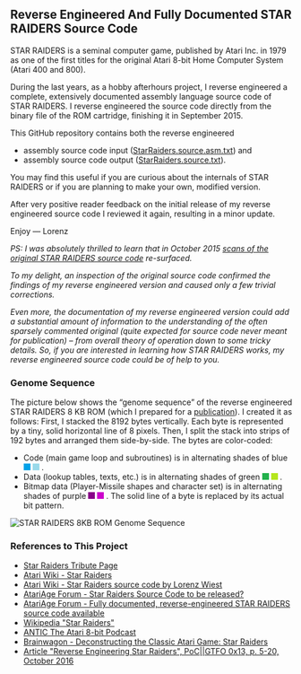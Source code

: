 ## Reverse Engineered And Fully Documented STAR RAIDERS Source Code

STAR RAIDERS is a seminal computer game, published by Atari Inc. in 1979 as one of the first titles for the original Atari 8-bit Home Computer System (Atari 400 and 800).

During the last years, as a hobby afterhours project, I reverse engineered a complete, extensively documented assembly language source code of STAR RAIDERS. I reverse engineered the source code directly from the binary file of the ROM cartridge, finishing it in September 2015. 

This GitHub repository contains both the reverse engineered
* assembly source code input ([StarRaiders.source.asm.txt](StarRaiders.source.asm.txt)) and
* assembly source code output ([StarRaiders.source.txt](StarRaiders.source.txt)).

You may find this useful if you are curious about the internals of STAR RAIDERS or if you are planning to make your own, modified version.

After very positive reader feedback on the initial release of my reverse engineered source code I reviewed it again, resulting in a minor update.

Enjoy &mdash; Lorenz

_PS: I was absolutely thrilled to learn that in October 2015 [scans of the original STAR RAIDERS source code](https://archive.org/details/AtariStarRaidersSourceCode) re-surfaced._

_To my delight, an inspection of the original source code confirmed the findings of my reverse engineered version and caused only a few trivial corrections._

_Even more, the documentation of my reverse engineered version could add a substantial amount of information to the understanding of the often sparsely commented original (quite expected for source code never meant for publication) &ndash; from overall theory of operation down to some tricky details. So, if you are interested in learning how STAR RAIDERS works, my reverse engineered source code could be of help to you._

### Genome Sequence

The picture below shows the &ldquo;genome sequence&rdquo; of the reverse engineered STAR RAIDERS 8 KB ROM (which I prepared for a [publication](https://archive.org/details/pocorgtfo13)). I created it as follows: First, I stacked the 8192 bytes vertically. Each byte is represented by a tiny, solid horizontal line of 8 pixels. Then, I split the stack into strips of 192 bytes and arranged them side-by-side. The bytes are color-coded:
* Code (main game loop and subroutines) is in alternating shades of blue <img src="extras/color_blue_dark.png"/> <img src="extras/color_blue_light.png"/> .
* Data (lookup tables, texts, etc.) is in alternating shades of green <img src="extras/color_green_dark.png"/> <img src="extras/color_green_light.png"/> .
* Bitmap data (Player-Missile shapes and character set) is in alternating shades of purple <img src="extras/color_purple_dark.png"/> <img src="extras/color_purple_light.png"/> . The solid line of a byte is replaced by its actual bit pattern.

![](extras/GenomeSequence.png "STAR RAIDERS 8KB ROM Genome Sequence")

### References to This Project

* [Star Raiders Tribute Page](http://www.sonic.net/~nbs/star-raiders/)
* [Atari Wiki - Star Raiders](http://atariwiki.org/wiki/Wiki.jsp?page=Star%20Raiders)
* [Atari Wiki - Star Raiders source code by Lorenz Wiest](http://atariwiki.org/wiki/Wiki.jsp?page=Star%20Raiders%20source%20code%20by%20Lorenz%20Wiest)
* [AtariAge Forum - Star Raiders Source Code to be released?](http://atariage.com/forums/topic/243904-star-raiders-source-code-to-be-released/page-9#entry3422364)
* [AtariAge Forum - Fully documented, reverse-engineered STAR RAIDERS source code available](http://atariage.com/forums/topic/251001-fully-documented-reverse-engineered-star-raiders-source-code-available/)
* [Wikipedia "Star Raiders"](https://en.wikipedia.org/wiki/Star_Raiders#Source_code)
* [ANTIC The Atari 8-bit Podcast](http://ataripodcast.libsyn.com/webpage/2016/02/21)
* [Brainwagon - Deconstructing the Classic Atari Game: Star Raiders](http://brainwagon.org/2013/11/17/deconstructing-the-classic-atari-game-star-raiders/)
* [Article "Reverse Engineering Star Raiders", PoC||GTFO 0x13, p. 5-20, October 2016](https://archive.org/details/pocorgtfo13)
